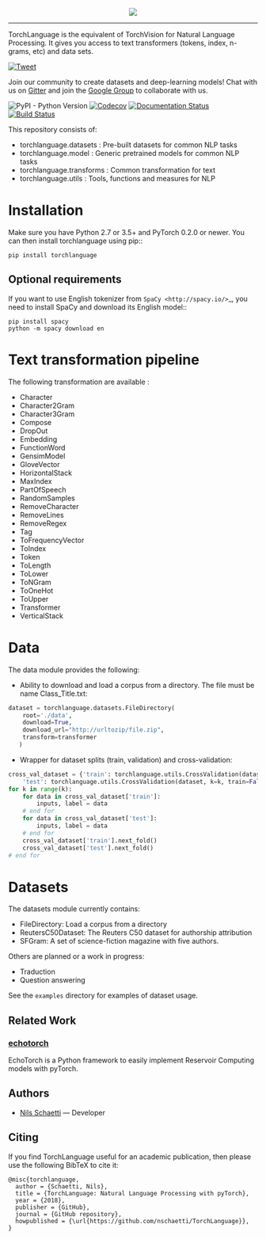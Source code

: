 <p align="center"><img src="docs/images/torchlanguage_complete.png" /></p>

--------------------------------------------------------------------------------
TorchLanguage is the equivalent of TorchVision for Natural Language Processing. It gives you access to text transformers (tokens, index, n-grams, etc) and data sets.

<a href="https://twitter.com/intent/tweet?text=TorchLanguage%20is%20the%20equivalent%20of%20TorchVision%20for%20Natural%20Language%20Processing.%20It%20gives%20you%20access%20to%20text%20transformers%20and%20datasets.&url=https://github.com/nschaetti/TorchLanguage&hashtags=pytorch,nlp,research">
    <img style='vertical-align: text-bottom !important;' src="https://img.shields.io/twitter/url/http/shields.io.svg?style=social" alt="Tweet">
  </a>

Join our community to create datasets and deep-learning models! Chat with us on [Gitter](https://gitter.im/TorchLanguage/Lobby) and join the [Google Group](https://groups.google.com/forum/#!forum/torchlanguage/) to collaborate with us.

![PyPI - Python Version](https://img.shields.io/pypi/pyversions/torchlanguage.svg?style=flat-square)
[![Codecov](https://img.shields.io/codecov/c/github/nschaetti/torchlanguage/master.svg?style=flat-square)](https://codecov.io/gh/nschaetti/TorchLanguage)
[![Documentation Status](	https://img.shields.io/readthedocs/torchlanguage/latest.svg?style=flat-square)](http://torchlanguage.readthedocs.io/en/latest/?badge=latest&style=flat-square)
[![Build Status](https://img.shields.io/travis/nschaetti/TorchLanguage/master.svg?style=flat-square)](https://travis-ci.org/nschaetti/TorchLanguage)

This repository consists of:

* torchlanguage.datasets : Pre-built datasets for common NLP tasks
* torchlanguage.model : Generic pretrained models for common NLP tasks
* torchlanguage.transforms : Common transformation for text
* torchlanguage.utils : Tools, functions and measures for NLP

Installation
============

Make sure you have Python 2.7 or 3.5+ and PyTorch 0.2.0 or newer. You can then install torchlanguage using pip::

    pip install torchlanguage

Optional requirements
---------------------

If you want to use English tokenizer from `SpaCy <http://spacy.io/>`_, you need to install SpaCy and download its English model::

    pip install spacy
    python -m spacy download en

Text transformation pipeline
============================

The following transformation are available :

* Character
* Character2Gram
* Character3Gram
* Compose
* DropOut
* Embedding
* FunctionWord
* GensimModel
* GloveVector
* HorizontalStack
* MaxIndex
* PartOfSpeech
* RandomSamples
* RemoveCharacter
* RemoveLines
* RemoveRegex
* Tag
* ToFrequencyVector
* ToIndex
* Token
* ToLength
* ToLower
* ToNGram
* ToOneHot
* ToUpper
* Transformer
* VerticalStack

Data
====

The data module provides the following:

* Ability to download and load a corpus from a directory. The file must be name Class_Title.txt:

```python
dataset = torchlanguage.datasets.FileDirectory(
    root='./data',
    download=True,
    download_url="http://urltozip/file.zip",
    transform=transformer
   )
```

* Wrapper for dataset splits (train, validation) and cross-validation:

```python
cross_val_dataset = {'train': torchlanguage.utils.CrossValidation(dataset, k=k),
    'test': torchlanguage.utils.CrossValidation(dataset, k=k, train=False)}
for k in range(k):
    for data in cross_val_dataset['train']:
        inputs, label = data
    # end for
    for data in cross_val_dataset['test']:
        inputs, label = data
    # end for
    cross_val_dataset['train'].next_fold()
    cross_val_dataset['test'].next_fold()
# end for
```

Datasets
========

The datasets module currently contains:

* FileDirectory: Load a corpus from a directory
* ReutersC50Dataset: The Reuters C50 dataset for authorship attribution
* SFGram: A set of science-fiction magazine with five authors.

Others are planned or a work in progress:

* Traduction
* Question answering

See the ``examples`` directory for examples of dataset usage.

## Related Work

### [echotorch](https://github.com/nschaetti/echotorch)

EchoTorch is a Python framework to easily implement Reservoir Computing models with pyTorch.

## Authors

* [Nils Schaetti](https://github.com/nschaetti/) — Developer

## Citing

If you find TorchLanguage useful for an academic publication, then please use the following BibTeX to cite it:

```
@misc{torchlanguage,
  author = {Schaetti, Nils},
  title = {TorchLanguage: Natural Language Processing with pyTorch},
  year = {2018},
  publisher = {GitHub},
  journal = {GitHub repository},
  howpublished = {\url{https://github.com/nschaetti/TorchLanguage}},
}
```